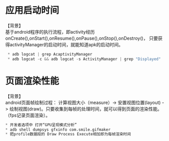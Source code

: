# 应用启动时间

【背景】  
 基于android程序的执行流程，即activity经历onCreate(),onStart(),onResume(),onPause(),onStop(),onDestroy()， 只要获得activityManager的启动时间，就能知道apk的启动时间。   

```python
 * adb logcat | grep AcaptivityManager
 * adb logcat -c && adb logcat -s ActivityManager | grep "Displayed"

```
# 页面渲染性能

【背景】  
 android页面帧绘制过程： 计算视图大小（measure）-> 安置视图位置(layout) -> 绘制视图(draw)。只要收集到每帧的处理时间，就可以得到页面的渲染性能。（fps记录页面渲染）。  
 ```python
 * 开发者选项中 打开“GPU呈现模式分析”
 * adb shell dumpsys gfxinfo com.smile.gifmaker
 * 把profile数据段的 Draw Process Execute相加即为每帧渲染时间
 
 ```  
 

